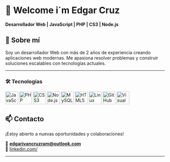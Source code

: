 # 💼 Welcome i´m Edgar Cruz

**Desarrollador Web | JavaScript | PHP | CS3 | Node.js**



## 🧠 Sobre mí

Soy un desarrollador Web con más de 2 años de experiencia creando aplicaciones web modernas. Me apasiona resolver problemas y construir soluciones escalables con tecnologías actuales.

---

### 🛠 Tecnologías

<p align="left">
  <!-- Lenguajes -->
  <img src="https://cdn.jsdelivr.net/gh/devicons/devicon/icons/javascript/javascript-original.svg" alt="JavaScript" width="40"/>
  <img src="https://cdn.jsdelivr.net/gh/devicons/devicon/icons/php/php-original.svg" alt="PHP" width="40"/>
  <img src="https://cdn.jsdelivr.net/gh/devicons/devicon/icons/css3/css3-original.svg" alt="CSS3" width="40"/>
  <img src="https://cdn.jsdelivr.net/gh/devicons/devicon/icons/nodejs/nodejs-original.svg" alt="Node.js" width="40"/>
  <img src="https://cdn.jsdelivr.net/gh/devicons/devicon/icons/mysql/mysql-original.svg" alt="MySQL" width="40"/>
  <img src="https://cdn.jsdelivr.net/gh/devicons/devicon/icons/html5/html5-original.svg" alt="HTML5" width="40"/>
  <img src="https://cdn.jsdelivr.net/gh/devicons/devicon/icons/linux/linux-original.svg" alt="Linux" width="40"/>
  <img src="https://cdn.jsdelivr.net/gh/devicons/devicon/icons/github/github-original.svg" alt="GitHub" width="40"/>
  <img src="https://cdn.jsdelivr.net/gh/devicons/devicon/icons/vscode/vscode-original.svg" alt="Visual Studio Code" width="40"/>
</p>


## 📫 Contacto

¡Estoy abierto a nuevas oportunidades y colaboraciones!

📧 **edgarivancruzram@outlook.com**  
🔗 [linkedin.com/](https://www.linkedin.com/in/edgar-iv%C3%A1n-cruz-ram%C3%ADrez-46114019b/)

---
